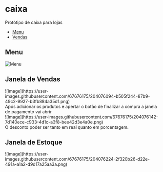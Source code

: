 # caixa
Protótipo de caixa para lojas
<ul>
  <li><a href="#Menu">Menu</a></li>
  <li><a href="#Janela de Vendas">Vendas</a></li>
</ul>


<h2>Menu</h2>
 <img src="https://user-images.githubusercontent.com/67676175/204076073-de47224e-d4a1-4f1a-a477-5c5e27a88fa5.png" alt="Menu">

<h2>Janela de Vendas</h2>
![image](https://user-images.githubusercontent.com/67676175/204076094-b505f244-87b9-49c2-9927-b3fb884a35d1.png)
<br>Após adicionar os produtos e apertar o botão de finalizar a compra a janela de pagamento vai abrir
<br>
![image](https://user-images.githubusercontent.com/67676175/204076142-7d140ece-c933-4d1c-a3f8-bee42d3e4a0e.png) <br>
O desconto poder ser tanto em real quanto em porcentagem.

<h2>Janela de Estoque</h2>
![image](https://user-images.githubusercontent.com/67676175/204076224-2f320b26-d22e-491a-a1a2-d9d17a25aa3a.png)
